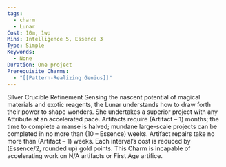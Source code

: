 ```yaml
---
tags:
  - charm
  - Lunar
Cost: 10m, 1wp
Mins: Intelligence 5, Essence 3
Type: Simple
Keywords:
  - None
Duration: One project
Prerequisite Charms:
  - "[[Pattern-Realizing Genius]]"
---
```

Silver Crucible Refinement Sensing the nascent potential of magical materials and exotic reagents, the Lunar understands how to draw forth their power to shape wonders. She undertakes a superior project with any Attribute at an accelerated pace. Artifacts require (Artifact – 1) months; the time to complete a manse is halved; mundane large-scale projects can be completed in no more than (10 – Essence) weeks. Artifact repairs take no more than (Artifact – 1) weeks. Each interval’s cost is reduced by (Essence/2, rounded up) gold points. This Charm is incapable of accelerating work on N/A artifacts or First Age artifice.